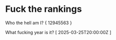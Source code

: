 # Fuck the rankings

Who the hell am I?
{ 12945563 }

What fucking year is it?
[ 2025-03-25T20:00:00Z ]
